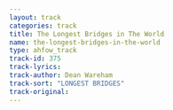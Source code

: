 ```yaml
---
layout: track
categories: track
title: The Longest Bridges in The World
name: the-longest-bridges-in-the-world
type: ahfow_track
track-id: 375
track-lyrics: 
track-author: Dean Wareham
track-sort: "LONGEST BRIDGES"
track-original: 
---
```


